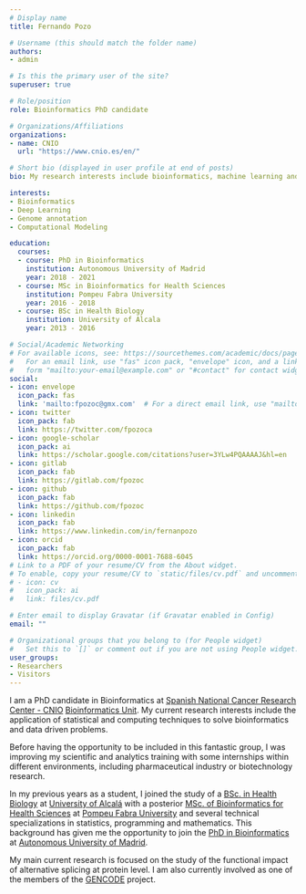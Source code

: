 ```yaml
---
# Display name
title: Fernando Pozo

# Username (this should match the folder name)
authors:
- admin

# Is this the primary user of the site?
superuser: true

# Role/position
role: Bioinformatics PhD candidate

# Organizations/Affiliations
organizations:
- name: CNIO
  url: "https://www.cnio.es/en/"

# Short bio (displayed in user profile at end of posts)
bio: My research interests include bioinformatics, machine learning and genome annotation.

interests:
- Bioinformatics
- Deep Learning
- Genome annotation
- Computational Modeling

education:
  courses:
  - course: PhD in Bioinformatics
    institution: Autonomous University of Madrid
    year: 2018 - 2021
  - course: MSc in Bioinformatics for Health Sciences
    institution: Pompeu Fabra University
    year: 2016 - 2018
  - course: BSc in Health Biology
    institution: University of Alcala
    year: 2013 - 2016

# Social/Academic Networking
# For available icons, see: https://sourcethemes.com/academic/docs/page-builder/#icons
#   For an email link, use "fas" icon pack, "envelope" icon, and a link in the
#   form "mailto:your-email@example.com" or "#contact" for contact widget.
social:
- icon: envelope
  icon_pack: fas
  link: 'mailto:fpozoc@gmx.com'  # For a direct email link, use "mailto:test@example.org".
- icon: twitter
  icon_pack: fab
  link: https://twitter.com/fpozoca
- icon: google-scholar
  icon_pack: ai
  link: https://scholar.google.com/citations?user=3YLw4PQAAAAJ&hl=en
- icon: gitlab
  icon_pack: fab
  link: https://gitlab.com/fpozoc
- icon: github
  icon_pack: fab
  link: https://github.com/fpozoc
- icon: linkedin
  icon_pack: fab
  link: https://www.linkedin.com/in/fernanpozo
- icon: orcid
  icon_pack: fab
  link: https://orcid.org/0000-0001-7688-6045
# Link to a PDF of your resume/CV from the About widget.
# To enable, copy your resume/CV to `static/files/cv.pdf` and uncomment the lines below.
# - icon: cv
#   icon_pack: ai
#   link: files/cv.pdf

# Enter email to display Gravatar (if Gravatar enabled in Config)
email: ""

# Organizational groups that you belong to (for People widget)
#   Set this to `[]` or comment out if you are not using People widget.
user_groups:
- Researchers
- Visitors
---
```


I am a PhD candidate in Bioinformatics at [Spanish National Cancer Research Center - CNIO](https://www.cnio.es/en/) [Bioinformatics Unit](https://bioinformatics.cnio.es/). My current research interests include the application of statistical and computing techniques to solve bioinformatics and data driven problems.

Before having the opportunity to be included in this fantastic group, I was improving my scientific and analytics training with some internships within different environments, including pharmaceutical industry or biotechnology research. 

In my previous years as a student, I joined the study of a [BSc. in Health Biology](https://www.uah.es/en/estudios/estudios-oficiales/Degree-in-Health-Biology/) at [University of Alcalá](https://www.uah.es/en/) with a posterior [MSc. of Bioinformatics for Health Sciences](https://www.upf.edu/web/bioinformatics) at [Pompeu Fabra University](https://www.upf.edu/en/) and several technical specializations in statistics, programming and mathematics. This background has given me the opportunity to join the [PhD in Bioinformatics](http://ciencias.biomol.uam.es/info_PHD) at [Autonomous University of Madrid](https://www.uam.es/UAM/01-Autonomous-University-of-Madrid/1242688768755.htm?pid=1242688610441&title=Autonomous%20University%20of%20Madrid,%20Spain%20(Lead)).

My main current research is focused on the study of the functional impact of alternative splicing at protein level. I am also currently involved as one of the members of the [GENCODE](https://www.gencodegenes.org/) project. 

<!--- Some extra details are filled in my [CV](link) --->
